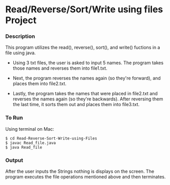 # Read/Reverse/Sort/Write using files Project

### Description

This program utilizes the read(), reverse(), sort(), and write() fuctions in a file using java. 

- Using 3 txt files, the user is asked to input 5 names. The program takes those names and reverses them into file1.txt. 

- Next, the program reverses the names again (so they're forward), and places them into file2.txt. 

- Lastly, the program takes the names that were placed in file2.txt and reverses the names again (so they're backwards). After reversing them the last time, it sorts them out and places them into file3.txt.

### To Run

Using terminal on Mac:

```
$ cd Read-Reverse-Sort-Write-using-Files
$ javac Read_file.java
$ java Read_file
```

### Output

After the user inputs the Strings nothing is displays on the screen. The program executes the file operations mentioned above and then terminates. 
